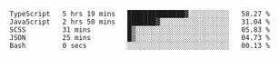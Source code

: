 <!--START_SECTION:waka-->

```text
TypeScript   5 hrs 19 mins   ██████████████▓░░░░░░░░░░   58.27 %
JavaScript   2 hrs 50 mins   ███████▓░░░░░░░░░░░░░░░░░   31.04 %
SCSS         31 mins         █▒░░░░░░░░░░░░░░░░░░░░░░░   05.83 %
JSON         25 mins         █▒░░░░░░░░░░░░░░░░░░░░░░░   04.73 %
Bash         0 secs          ░░░░░░░░░░░░░░░░░░░░░░░░░   00.13 %
```

<!--END_SECTION:waka-->


<!--
**Leorio21/Leorio21** is a ✨ _special_ ✨ repository because its `README.md` (this file) appears on your GitHub profile.

Here are some ideas to get you started:

- 🔭 I’m currently working on ...
- 🌱 I’m currently learning ...
- 👯 I’m looking to collaborate on ...
- 🤔 I’m looking for help with ...
- 💬 Ask me about ...
- 📫 How to reach me: ...
- 😄 Pronouns: ...
- ⚡ Fun fact: ...
-->
